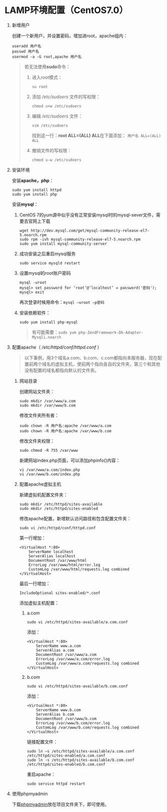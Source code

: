 # LAMP环境配置（CentOS7.0）

1. 新增用户

	创建一个新用户，并设置密码，增加进root，apache组内：

	```shell
	useradd 用户名
	passwd 用户名
	usermod -a -G root,apache 用户名
	```
	
	>若无法使用**sudo**命令：
	>
	>1. 进入root模式：
	>
	>	 `su root`
	>2. 添加 */etc/sudoers* 文件的写权限：
	>
	>    `chmod u+w /etc/sudoers`
	>3. 编辑 */etc/sudoers* 文件：
	>
	>    `vim /etc/sudoers`
	>
	>    找到这一行：**root ALL=(ALL) ALL**在下面添加：
	>    `用户名 ALL=(ALL) ALL`
	>4. 撤销文件的写权限：
	>
	>    `chmod u-w /etc/sudoers`
2. 安装环境

	安装**apache，php**：

	```shell
	sudo yum install httpd
	sudo yum install php
	```
	
	安装**mysql**：

	1. CentOS 7的yum源中似乎没有正常安装mysql时的mysql-sever文件，需要去官网上下载

		```shell
		wget http://dev.mysql.com/get/mysql-community-release-el7-5.noarch.rpm
		sudo rpm -ivh mysql-community-release-el7-5.noarch.rpm
		sudo yum install mysql-community-server
		```
	2. 成功安装之后重启mysql服务

	    ```shell
	    sudo service mysqld restart
	    ```
	3. 设置mysql的root账户密码

        ```shell
        mysql -uroot
        mysql> set password for ‘root’@‘localhost’ = password('密码');
        mysql> exit
        ```

		再次登录时候用命令：`mysql –uroot –p密码`
	4. 安装依赖软件：

        ```shell
        sudo yum install php-mysql
        ```

		>有可能需要：`sudo yum php-ZendFramework-Db-Adapter-Mysqli.noarch`
3. 配置apache（ */etc/httpd/conf/httpd.conf* ）

	>以下事例，用3个域名a.com、b.com、c.com都指向本服务器，现在配置前两个域名的虚拟主机，使前两个指向各自的文件夹，第三个和其他没有配置的域名都指向默认的文件夹。

	1. 网站目录

		创建网站文件夹：

        ```shell
        sudo mkdir /var/www/a.com
        sudo mkdir /var/www/b.com
        ```

		修改文件夹所有者：

        ```shell
        sudo chown -R 用户名:apache /var/www/a.com
        sudo chown -R 用户名:apache /var/www/b.com
        ```

		修改文件夹权限：

        ```shell
        sudo chmod -R 755 /var/www
        ```

		新建网站index.php页面，可以添加phpinfo()内容：

		```shell
        vi /var/www/a.com/index.php
        vi /var/www/b.com/index.php
        ```
	2. 配置apache虚拟主机

		新建虚拟机配置文件夹：

		```shell
        sudo mkdir /etc/httpd/sites-available
        sudo mkdir /etc/httpd/sites-enabled
        ```

		修改apache配置，新增默认访问路径和包含配置文件夹：

		```shell
        sudo vi /etc/httpd/conf/httpd.conf
        ```

		第一行增加：

		```text
		<VirtualHost *:80>
			ServerName localhost
			ServerAlias localhost
			DocumentRoot /var/www/html
			ErrorLog /var/www/html/error.log
			CustomLog /var/www/html/requests.log combined
		</VirtualHost>
		```

		最后一行增加：

		```shell
        IncludeOptional sites-enabled/*.conf
        ```

		添加虚拟主机配置：

		1. a.com

            ```shell
            sudo vi /etc/httpd/sites-available/a.com.conf
            ```

            添加：

            ```text
            <VirtualHost *:80>
                ServerName www.a.com
                ServerAlias a.com
                DocumentRoot /var/www/a.com
                ErrorLog /var/www/a.com/error.log
                CustomLog /var/www/a.com/requests.log combined
            </VirtualHost>
            ```
		2. b.com

		    ```shell
            sudo vi /etc/httpd/sites-available/b.com.conf
            ```

            添加：

            ```text
            <VirtualHost *:80>
                ServerName www.b.com
                ServerAlias b.com
                DocumentRoot /var/www/b.com
                ErrorLog /var/www/b.com/error.log
                CustomLog /var/www/b.com/requests.log combined
            </VirtualHost>
            ```

            链接配置文件：

            ```shell
            sudo ln –s /etc/httpd/sites-available/a.com.conf /etc/httpd/sites-enabled/a.com.conf
            sudo ln -s /etc/httpd/sites-available/b.com.conf /etc/httpd/sites-enabled/b.com.conf
            ```

            重启apache：

            ```shell
            sudo service httpd restart
            ```
4. 使用phpmyadmin

    下载[phpmyadmin](http://www.phpmyadmin.net)放在项目文件夹下，即可使用。
